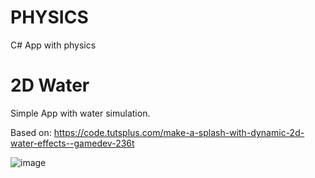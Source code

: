 # PHYSICS
 C# App with physics

# 2D Water

Simple App with water simulation.

Based on: https://code.tutsplus.com/make-a-splash-with-dynamic-2d-water-effects--gamedev-236t

![image](https://github.com/tltrus/PHYSICS/assets/77125487/5371473b-2ff6-4a7e-81a5-322dfd3b4481)
